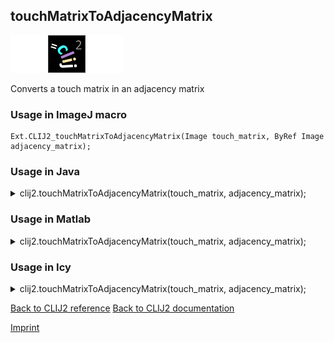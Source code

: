 ## touchMatrixToAdjacencyMatrix
<img src="images/mini_empty_logo.png"/><img src="images/mini_clij2_logo.png"/><img src="images/mini_empty_logo.png"/>

Converts a touch matrix in an adjacency matrix

### Usage in ImageJ macro
```
Ext.CLIJ2_touchMatrixToAdjacencyMatrix(Image touch_matrix, ByRef Image adjacency_matrix);
```




### Usage in Java


<details>

<summary>
clij2.touchMatrixToAdjacencyMatrix(touch_matrix, adjacency_matrix);
</summary>
<pre class="highlight">// init CLIJ and GPU
import net.haesleinhuepf.clij2.CLIJ2;
import net.haesleinhuepf.clij.clearcl.ClearCLBuffer;
CLIJ2 clij2 = CLIJ2.getInstance();

// get input parameters
ClearCLBuffer touch_matrix = clij2.push(touch_matrixImagePlus);
ClearCLBuffer adjacency_matrix = clij2.push(adjacency_matrixImagePlus);
</pre>

<pre class="highlight">
// Execute operation on GPU
clij2.touchMatrixToAdjacencyMatrix(touch_matrix, adjacency_matrix);
</pre>

<pre class="highlight">
//show result

// cleanup memory on GPU
clij2.release(touch_matrix);
clij2.release(adjacency_matrix);
</pre>

</details>





### Usage in Matlab


<details>

<summary>
clij2.touchMatrixToAdjacencyMatrix(touch_matrix, adjacency_matrix);
</summary>
<pre class="highlight">% init CLIJ and GPU
clij2 = init_clatlab();

% get input parameters
touch_matrix = clij2.pushMat(touch_matrix_matrix);
adjacency_matrix = clij2.pushMat(adjacency_matrix_matrix);
</pre>

<pre class="highlight">
% Execute operation on GPU
clij2.touchMatrixToAdjacencyMatrix(touch_matrix, adjacency_matrix);
</pre>

<pre class="highlight">
% show result

% cleanup memory on GPU
clij2.release(touch_matrix);
clij2.release(adjacency_matrix);
</pre>

</details>





### Usage in Icy


<details>

<summary>
clij2.touchMatrixToAdjacencyMatrix(touch_matrix, adjacency_matrix);
</summary>
<pre class="highlight">// init CLIJ and GPU
importClass(net.haesleinhuepf.clicy.CLICY);
importClass(Packages.icy.main.Icy);

clij2 = CLICY.getInstance();

// get input parameters
touch_matrix_sequence = getSequence();
touch_matrix = clij2.pushSequence(touch_matrix_sequence);
adjacency_matrix_sequence = getSequence();
adjacency_matrix = clij2.pushSequence(adjacency_matrix_sequence);
</pre>

<pre class="highlight">
// Execute operation on GPU
clij2.touchMatrixToAdjacencyMatrix(touch_matrix, adjacency_matrix);
</pre>

<pre class="highlight">
// show result

// cleanup memory on GPU
clij2.release(touch_matrix);
clij2.release(adjacency_matrix);
</pre>

</details>



[Back to CLIJ2 reference](https://clij.github.io/clij2-docs/reference)
[Back to CLIJ2 documentation](https://clij.github.io/clij2-docs)

[Imprint](https://clij.github.io/imprint)
